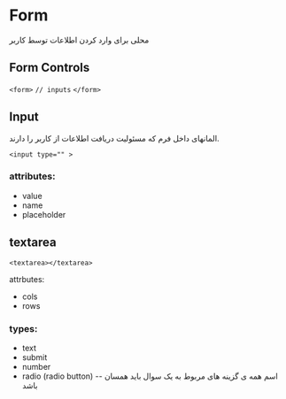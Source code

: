 # Form
محلی برای وارد کردن اطلاعات توسط کاربر

## Form Controls

`<form>`
`// inputs`
`</form>`

## Input

المانهای داخل فرم که مسئولیت دریافت اطلاعات از کاربر را دارند.

`<input type="" >`

### attributes:
- value
- name
- placeholder

## textarea

`<textarea></textarea>`

attrbutes:
- cols
- rows


### types: 
- text
- submit
- number
- radio (radio button)
-- اسم همه ی گزینه های مربوط به یک سوال باید همسان باشد
